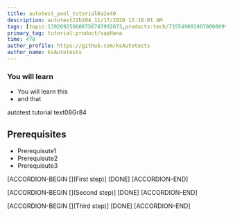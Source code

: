```yaml
---
title: autotest_pool_tutorial6a2e40
description: autotest22h204_11/17/2020 12:18:01 AM
tags: [topic:139269250608756787992873,products:tech/73554900100700000996,tutorial:experience/advanced]
primary_tag: tutorial:product/sapHana
time: 478
author_profile: https://github.com/ksAutotests
author_name: ksAutotests
---
```

### You will learn
- You will learn this
- and that

autotest tutorial text08Gr84

## Prerequisites
- Prerequisute1
- Prerequisute2
- Prerequisute3

[ACCORDION-BEGIN [](First step)]
[DONE]
[ACCORDION-END]

[ACCORDION-BEGIN [](Second step)]
[DONE]
[ACCORDION-END]

[ACCORDION-BEGIN [](Third step)]
[DONE]
[ACCORDION-END]

